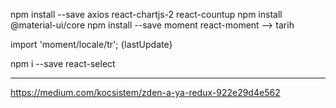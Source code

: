 
npm install --save axios react-chartjs-2 react-countup
npm install @material-ui/core
npm install --save moment react-moment --> tarih

import 'moment/locale/tr';
<Moment className="card-title" format="DD/MM/YYYY">{lastUpdate}</Moment>

npm i --save react-select

_________
https://medium.com/kocsistem/zden-a-ya-redux-922e29d4e562
